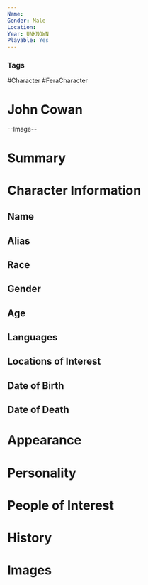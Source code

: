```yaml
---
Name: 
Gender: Male
Location: 
Year: UNKNOWN
Playable: Yes
---
```


### Tags
#Character #FeraCharacter 


# John Cowan

--Image--

# Summary


# Character Information

## Name

## Alias

## Race

## Gender

## Age

## Languages

## Locations of Interest

## Date of Birth

## Date of Death

# Appearance

# Personality

# People of Interest

# History

# Images
